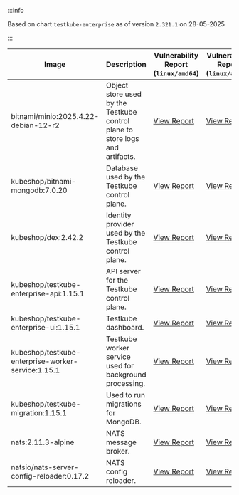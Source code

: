 :::info

Based on chart `testkube-enterprise` as of version `2.321.1` on 28-05-2025

:::

| Image | Description | Vulnerability Report (`linux/amd64`) | Vulnerability Report (`linux/arm64`) | Docker Image |
|-------|-------------|----------------------------------------|----------------------------------------|--------------|
| bitnami/minio:2025.4.22-debian-12-r2 | Object store used by the Testkube control plane to store logs and artifacts. | [View Report](./minio-2025.4.22-debian-12-r2_linux_amd64.md) | [View Report](./minio-2025.4.22-debian-12-r2_linux_arm64.md) | [View Image](https://hub.docker.com/layers/bitnami/minio/2025.4.22-debian-12-r2/images/sha256-b55af04849786132c6571b916da9cfd77e1eaa813917929c06f023bebf94873b?context=explore) |
| kubeshop/bitnami-mongodb:7.0.20 | Database used by the Testkube control plane. | [View Report](./bitnami-mongodb-7.0.20_linux_amd64.md) | [View Report](./bitnami-mongodb-7.0.20_linux_arm64.md) | [View Image](https://hub.docker.com/layers/kubeshop/bitnami-mongodb/7.0.20/images/sha256-8663700de129c2066dac073d15a675f6318d55d1afd427be48a0f1afeeb25a20?context=explore) |
| kubeshop/dex:2.42.2 | Identity provider used by the Testkube control plane. | [View Report](./dex-2.42.2_linux_amd64.md) | [View Report](./dex-2.42.2_linux_arm64.md) | [View Image](https://hub.docker.com/layers/kubeshop/dex/2.42.2/images/sha256-fae22cdfdb6e9adebe232ae42afcf41b687c6789c704ff3d42866973b0a8a828?context=explore) |
| kubeshop/testkube-enterprise-api:1.15.1 | API server for the Testkube control plane. | [View Report](./testkube-enterprise-api-1.15.1_linux_amd64.md) | [View Report](./testkube-enterprise-api-1.15.1_linux_arm64.md) | [View Image](https://hub.docker.com/layers/kubeshop/testkube-enterprise-api/1.15.1/images/sha256-d4720a23da68cb6736d5814735819b2068dac736b31f0d0968b5dd37e6e9e0c7?context=explore) |
| kubeshop/testkube-enterprise-ui:1.15.1 | Testkube dashboard. | [View Report](./testkube-enterprise-ui-1.15.1_linux_amd64.md) | [View Report](./testkube-enterprise-ui-1.15.1_linux_arm64.md) | [View Image](https://hub.docker.com/layers/kubeshop/testkube-enterprise-ui/1.15.1/images/sha256-6f5c55cd964e6898e25cb666002a2a198c4d31219071f15ff19c841685ac019a?context=explore) |
| kubeshop/testkube-enterprise-worker-service:1.15.1 | Testkube worker service used for background processing. | [View Report](./testkube-enterprise-worker-service-1.15.1_linux_amd64.md) | [View Report](./testkube-enterprise-worker-service-1.15.1_linux_arm64.md) | [View Image](https://hub.docker.com/layers/kubeshop/testkube-enterprise-worker-service/1.15.1/images/sha256-d774d272e10e34227ed7f3aa3b21e9b9f5bd6adf1d0776df585a4612fb3ccdec?context=explore) |
| kubeshop/testkube-migration:1.15.1 | Used to run migrations for MongoDB. | [View Report](./testkube-migration-1.15.1_linux_amd64.md) | [View Report](./testkube-migration-1.15.1_linux_arm64.md) | [View Image](https://hub.docker.com/layers/kubeshop/testkube-migration/1.15.1/images/sha256-588c6db3324de137ba03db5bc1c95bdf38ec83598497080e77ff3c3eaa2eb7f1?context=explore) |
| nats:2.11.3-alpine | NATS message broker. | [View Report](./nats-2.11.3-alpine_linux_amd64.md) | [View Report](./nats-2.11.3-alpine_linux_arm64.md) | [View Image](https://hub.docker.com/layers/library/nats/2.11.3-alpine/images/sha256-f6be324fcee27f2a91178d74f77bb4ba3e5a9d2e72ba7d6871f45d14aadca40a?context=explore) |
| natsio/nats-server-config-reloader:0.17.2 | NATS config reloader. | [View Report](./nats-server-config-reloader-0.17.2_linux_amd64.md) | [View Report](./nats-server-config-reloader-0.17.2_linux_arm64.md) | [View Image](https://hub.docker.com/layers/natsio/nats-server-config-reloader/0.17.2/images/sha256-65f3b70ec5a100743844cc8b73989f12ea9ba360fdd23069b20bdbd2654d9b94?context=explore) |
